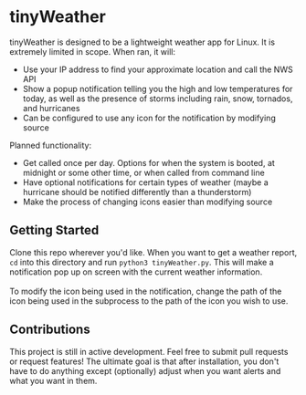 # tinyWeather
tinyWeather is designed to be a lightweight weather app for Linux. It is extremely limited in scope. When ran, it will:
- Use your IP address to find your approximate location and call the NWS API
- Show a popup notification telling you the high and low temperatures for today, as well as the presence of storms including rain, snow, tornados, and hurricanes
- Can be configured to use any icon for the notification by modifying source

Planned functionality:
- Get called once per day. Options for when the system is booted, at midnight or some other time, or when called from command line
- Have optional notifications for certain types of weather (maybe a hurricane should be notified differently than a thunderstorm)
- Make the process of changing icons easier than modifying source

## Getting Started
Clone this repo wherever you'd like. When you want to get a weather report, `cd` into this directory and run `python3 tinyWeather.py`. This will make a notification pop up on screen with the current weather information.\
\
To modify the icon being used in the notification, change the path of the icon being used in the subprocess to the path of the icon you wish to use.

## Contributions
This project is still in active development. Feel free to submit pull requests or request features! The ultimate goal is that after installation, you don't have to do anything except (optionally) adjust when you want alerts and what you want in them.
